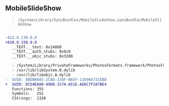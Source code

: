 ## MobileSlideShow

> `/System/Library/SyncBundles/MobileSlideShow.syncBundle/MobileSlideShow`

```diff

-622.0.130.0.0
+630.0.150.0.0
   __TEXT.__text: 0x14860
   __TEXT.__auth_stubs: 0x6c0
   __TEXT.__objc_stubs: 0x3280

   - /System/Library/PrivateFrameworks/PhotosFormats.framework/PhotosFormats
   - /usr/lib/libSystem.B.dylib
   - /usr/lib/libobjc.A.dylib
-  UUID: 8BDBB685-2CAD-338F-B65F-11696A731EB8
+  UUID: DCD4EA80-49D8-317A-A51E-A66C7F2A7BE4
   Functions: 355
   Symbols:   252
   CStrings:  1158

```
